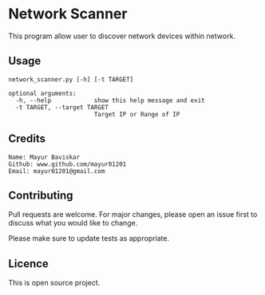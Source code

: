 # Network Scanner

This program allow user to discover network devices within network.


## Usage

```
network_scanner.py [-h] [-t TARGET]

optional arguments:
  -h, --help            show this help message and exit
  -t TARGET, --target TARGET
                        Target IP or Range of IP

```
## Credits
```
Name: Mayur Baviskar
Github: www.github.com/mayur01201
Email: mayur01201@gmail.com
```

## Contributing
Pull requests are welcome. For major changes, please open an issue first to discuss what you would like to change.

Please make sure to update tests as appropriate.

## Licence
This is open source project.
